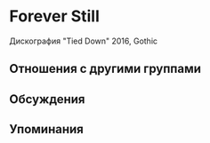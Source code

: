 # Forever Still

Дискография
"Tied Down" 2016, Gothic

## Отношения с другими группами


## Обсуждения


## Упоминания

